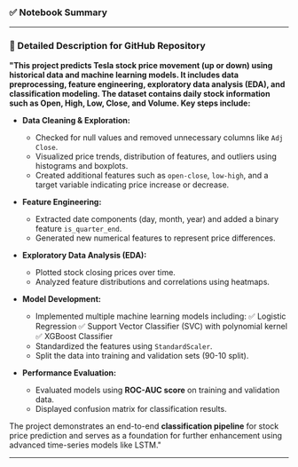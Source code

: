 
### ✅ **Notebook Summary**
---

### **📌 Detailed Description for GitHub Repository**

**"This project predicts Tesla stock price movement (up or down) using historical data and machine learning models. It includes data preprocessing, feature engineering, exploratory data analysis (EDA), and classification modeling. The dataset contains daily stock information such as Open, High, Low, Close, and Volume. Key steps include:**

* **Data Cleaning & Exploration:**

  * Checked for null values and removed unnecessary columns like `Adj Close`.
  * Visualized price trends, distribution of features, and outliers using histograms and boxplots.
  * Created additional features such as `open-close`, `low-high`, and a target variable indicating price increase or decrease.

* **Feature Engineering:**

  * Extracted date components (day, month, year) and added a binary feature `is_quarter_end`.
  * Generated new numerical features to represent price differences.

* **Exploratory Data Analysis (EDA):**

  * Plotted stock closing prices over time.
  * Analyzed feature distributions and correlations using heatmaps.

* **Model Development:**

  * Implemented multiple machine learning models including:
    ✅ Logistic Regression
    ✅ Support Vector Classifier (SVC) with polynomial kernel
    ✅ XGBoost Classifier
  * Standardized the features using `StandardScaler`.
  * Split the data into training and validation sets (90-10 split).

* **Performance Evaluation:**

  * Evaluated models using **ROC-AUC score** on training and validation data.
  * Displayed confusion matrix for classification results.

The project demonstrates an end-to-end **classification pipeline** for stock price prediction and serves as a foundation for further enhancement using advanced time-series models like LSTM."

---

